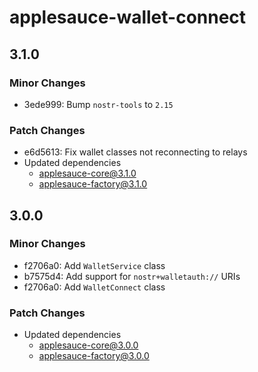 # applesauce-wallet-connect

## 3.1.0

### Minor Changes

- 3ede999: Bump `nostr-tools` to `2.15`

### Patch Changes

- e6d5613: Fix wallet classes not reconnecting to relays
- Updated dependencies
  - applesauce-core@3.1.0
  - applesauce-factory@3.1.0

## 3.0.0

### Minor Changes

- f2706a0: Add `WalletService` class
- b7575d4: Add support for `nostr+walletauth://` URIs
- f2706a0: Add `WalletConnect` class

### Patch Changes

- Updated dependencies
  - applesauce-core@3.0.0
  - applesauce-factory@3.0.0
